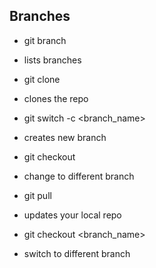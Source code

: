 ## Branches 

* git branch
* lists branches

* git clone 
* clones the repo

* git switch -c <branch_name> 
* creates new branch

* git checkout
* change to different branch 

* git pull
* updates your local repo

* git checkout <branch_name>
* switch to different branch
